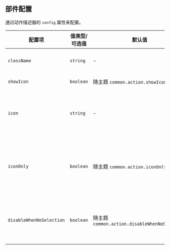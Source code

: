 ## 部件配置

通过动作描述器的 `config` 属性来配置。

| 配置项 | 值类型/可选值 | 默认值 | 说明 |
| --- | --- | --- | --- |
| `className` | `string` | - | 附加的 CSS 类名 |
| `showIcon` | `boolean` | 随主题 `common.action.showIcon` | 是否显示图标 |
| `icon` | `string` | - | 详见 Petals 中 `Icon` [API](https://petals.fxxk.design/controls/icon/) 的 `refs` 属性 |
| `iconOnly` | `boolean` | 随主题 `common.action.iconOnly` | 是否仅显示图标，当 `showIcon` 为 `true` 且指定了 `icon` 时生效 |
| `disableWhenNoSelection` | `boolean` | 随主题 `common.action.disableWhenNoSelection` | 批量操作类动作是否随着列表选中条目数更改可用状态 |

